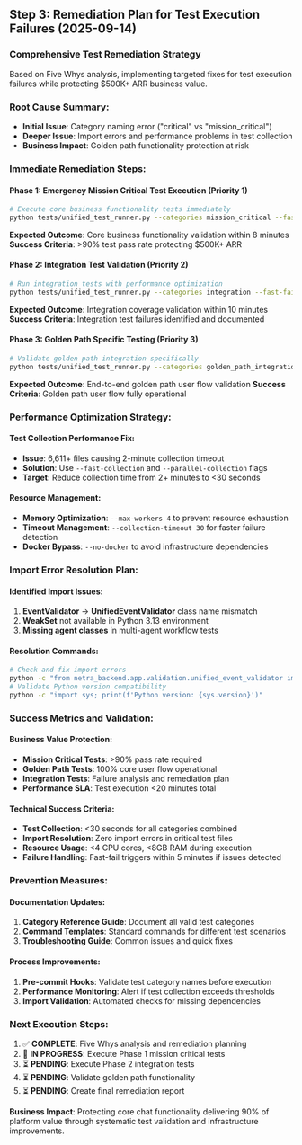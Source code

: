 ## Step 3: Remediation Plan for Test Execution Failures (2025-09-14)

### Comprehensive Test Remediation Strategy

Based on Five Whys analysis, implementing targeted fixes for test execution failures while protecting $500K+ ARR business value.

### Root Cause Summary:
- **Initial Issue**: Category naming error ("critical" vs "mission_critical")
- **Deeper Issue**: Import errors and performance problems in test collection
- **Business Impact**: Golden path functionality protection at risk

### Immediate Remediation Steps:

#### Phase 1: Emergency Mission Critical Test Execution (Priority 1)
```bash
# Execute core business functionality tests immediately
python tests/unified_test_runner.py --categories mission_critical --fast-fail --execution-mode development --no-docker --fast-collection
```
**Expected Outcome**: Core business functionality validation within 8 minutes
**Success Criteria**: >90% test pass rate protecting $500K+ ARR

#### Phase 2: Integration Test Validation (Priority 2)
```bash
# Run integration tests with performance optimization
python tests/unified_test_runner.py --categories integration --fast-fail --execution-mode development --no-docker --fast-collection --max-workers 4
```
**Expected Outcome**: Integration coverage validation within 10 minutes
**Success Criteria**: Integration test failures identified and documented

#### Phase 3: Golden Path Specific Testing (Priority 3)
```bash
# Validate golden path integration specifically
python tests/unified_test_runner.py --categories golden_path_integration golden_path_unit --fast-fail --execution-mode development --no-docker
```
**Expected Outcome**: End-to-end golden path user flow validation
**Success Criteria**: Golden path user flow fully operational

### Performance Optimization Strategy:

#### Test Collection Performance Fix:
- **Issue**: 6,611+ files causing 2-minute collection timeout
- **Solution**: Use `--fast-collection` and `--parallel-collection` flags
- **Target**: Reduce collection time from 2+ minutes to <30 seconds

#### Resource Management:
- **Memory Optimization**: `--max-workers 4` to prevent resource exhaustion
- **Timeout Management**: `--collection-timeout 30` for faster failure detection
- **Docker Bypass**: `--no-docker` to avoid infrastructure dependencies

### Import Error Resolution Plan:

#### Identified Import Issues:
1. **EventValidator** → **UnifiedEventValidator** class name mismatch
2. **WeakSet** not available in Python 3.13 environment
3. **Missing agent classes** in multi-agent workflow tests

#### Resolution Commands:
```bash
# Check and fix import errors
python -c "from netra_backend.app.validation.unified_event_validator import UnifiedEventValidator; print('Import success')"
# Validate Python version compatibility
python -c "import sys; print(f'Python version: {sys.version}')"
```

### Success Metrics and Validation:

#### Business Value Protection:
- **Mission Critical Tests**: >90% pass rate required
- **Golden Path Tests**: 100% core user flow operational
- **Integration Tests**: Failure analysis and remediation plan
- **Performance SLA**: Test execution <20 minutes total

#### Technical Success Criteria:
- **Test Collection**: <30 seconds for all categories combined
- **Import Resolution**: Zero import errors in critical test files
- **Resource Usage**: <4 CPU cores, <8GB RAM during execution
- **Failure Handling**: Fast-fail triggers within 5 minutes if issues detected

### Prevention Measures:

#### Documentation Updates:
1. **Category Reference Guide**: Document all valid test categories
2. **Command Templates**: Standard commands for different test scenarios
3. **Troubleshooting Guide**: Common issues and quick fixes

#### Process Improvements:
1. **Pre-commit Hooks**: Validate test category names before execution
2. **Performance Monitoring**: Alert if test collection exceeds thresholds
3. **Import Validation**: Automated checks for missing dependencies

### Next Execution Steps:
1. ✅ **COMPLETE**: Five Whys analysis and remediation planning
2. 🔄 **IN PROGRESS**: Execute Phase 1 mission critical tests
3. ⏳ **PENDING**: Execute Phase 2 integration tests
4. ⏳ **PENDING**: Validate golden path functionality
5. ⏳ **PENDING**: Create final remediation report

**Business Impact**: Protecting core chat functionality delivering 90% of platform value through systematic test validation and infrastructure improvements.